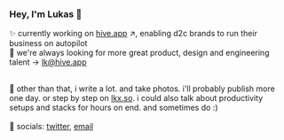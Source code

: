 ### Hey, I'm Lukas 👋

✨ currently working on <a href="http://hive.app/" target="_blank">hive.app</a> ↗, enabling d2c brands to run their business on autopilot <br>
🎨 we're always looking for more great product, design and engineering talent → lk@hive.app <br><br>

📝 other than that, i write a lot. and take photos. i'll probably publish more one day. or step by step on <a href="https://lkx.so">lkx.so</a>. i could also talk about productivity setups and stacks for hours on end. and sometimes do :)<br><br>
📱 socials: <a href="twitter.com/lukasklinser">twitter</a>, <a href="mailto:klinser.lukas@gmail.com">email</a> 

<!--
**lukasklinser/lukasklinser** is a ✨ _special_ ✨ repository because its `README.md` (this file) appears on your GitHub profile.

Here are some ideas to get you started:

- 🔭 I’m currently working on ...
- 🌱 I’m currently learning ...
- 👯 I’m looking to collaborate on ...
- 🤔 I’m looking for help with ...
- 💬 Ask me about ...
- 📫 How to reach me: ...
- 😄 Pronouns: ...
- ⚡ Fun fact: ...
-->
